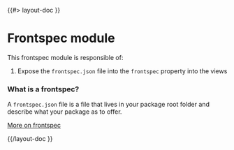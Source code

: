 <!--
/**
 * @name            Frontspec
 * @namespace       doc
 * @type            Markdown
 * @platform        md
 * @status          stable
 * @menu            Documentation / Modules           /doc/modules/frontspec
 *
 * @since           2.0.0
 * @author    Olivier Bossel <olivier.bossel@gmail.com> (https://olivierbossel.com)
 */
-->

{{#> layout-doc }}

# Frontspec module

This frontspec module is responsible of:

1. Expose the `frontspec.json` file into the `frontspec` property into the views

### What is a frontspec?

A `frontspec.json` file is a file that lives in your package root folder and describe what your package as to offer.

[More on frontspec](/@coffeekraken/s-frontspec/doc/readme)

{{/layout-doc }}
